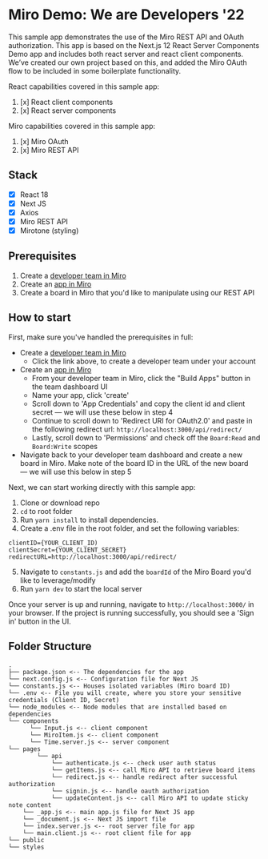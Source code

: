 # Miro Demo: We are Developers '22

This sample app demonstrates the use of the Miro REST API and OAuth authorization. This app is based on the Next.js 12 React Server Components Demo app and includes both react server and react client components. We’ve created our own project based on this, and added the Miro OAuth flow to be included in some boilerplate functionality.

React capabilities covered in this sample app:

1. [x] React client components
2. [x] React server components

Miro capabilities covered in this sample app:

1. [x] Miro OAuth
2. [x] Miro REST API

## Stack

- [x] React 18
- [x] Next JS
- [x] Axios
- [x] Miro REST API
- [x] Mirotone (styling)

## Prerequisites

1. Create a [developer team in Miro](https://miro.com/app/dashboard/?createDevTeam=1)
2. Create an [app in Miro](https://miro.com/app/settings/user-profile/apps)
3. Create a board in Miro that you'd like to manipulate using our REST API

## How to start

First, make sure you've handled the prerequisites in full:

- Create a [developer team in Miro](https://miro.com/app/dashboard/?createDevTeam=1)
  - Click the link above, to create a developer team under your account
- Create an [app in Miro](https://miro.com/app/settings/user-profile/apps)
  - From your developer team in Miro, click the "Build Apps" button in the team dashboard UI
  - Name your app, click 'create'
  - Scroll down to 'App Credentials' and copy the client id and client secret — we will use these below in step 4
  - Continue to scroll down to 'Redirect URI for OAuth2.0' and paste in the following redirect url: `http://localhost:3000/api/redirect/`
  - Lastly, scroll down to 'Permissions' and check off the `Board:Read` and `Board:Write` scopes
- Navigate back to your developer team dashboard and create a new board in Miro. Make note of the board ID in the URL of the new board — we will use this below in step 5

Next, we can start working directly with this sample app:

1. Clone or download repo
2. `cd` to root folder
3. Run `yarn install` to install dependencies.
4. Create a .env file in the root folder, and set the following variables:

```
clientID={YOUR_CLIENT_ID)
clientSecret={YOUR_CLIENT_SECRET}
redirectURL=http://localhost:3000/api/redirect/
```

5. Navigate to `constants.js` and add the `boardId` of the Miro Board you'd like to leverage/modify
6. Run `yarn dev` to start the local server

Once your server is up and running, navigate to `http://localhost:3000/` in your browser. If the project is running successfully, you should see a 'Sign in' button in the UI.

## Folder Structure

```
.
├── package.json <-- The dependencies for the app
└── next.config.js <-- Configuration file for Next JS
└── constants.js <-- Houses isolated variables (Miro board ID)
└── .env <-- File you will create, where you store your sensitive credentials (Client ID, Secret)
└── node_modules <-- Node modules that are installed based on dependencies
└── components
      └── Input.js <-- client component
      └── MiroItem.js <-- client component
      └── Time.server.js <-- server component
└── pages
        └── api
            └── authenticate.js <-- check user auth status
            └── getItems.js <-- call Miro API to retrieve board items
            └── redirect.js <-- handle redirect after successful authorization
            └── signin.js <-- handle oauth authorization
            └── updateContent.js <-- call Miro API to update sticky note content
    └── _app.js <-- main app.js file for Next JS app
    └── _document.js <-- Next JS import file
    └── index.server.js <-- root server file for app
    └── main.client.js <-- root client file for app
└── public
└── styles

```
